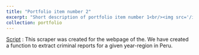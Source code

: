 ```yaml
---
title: "Portfolio item number 2"
excerpt: "Short description of portfolio item number 1<br/><img src='/images/500x300.png'>"
collection: portfolio
---
```

[Script](https://github.com/alexanderquispe/ECO224/blob/main/Labs/replication_4/Group5_Lab4_R.ipynb)  : This scraper was created for the webpage of the. We have created a function to extract criminal reports for a given year-region in Peru.

